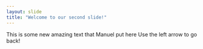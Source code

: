 ```yaml
---
layout: slide
title: "Welcome to our second slide!"
---
```

This is some new amazing text that Manuel put here
Use the left arrow to go back!
